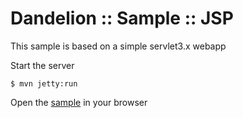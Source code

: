 # Dandelion :: Sample :: JSP

This sample is based on a simple servlet3.x webapp

Start the server

``` shell
$ mvn jetty:run
```

Open the [sample](http://localhost:8080/assets-jsp) in your browser
